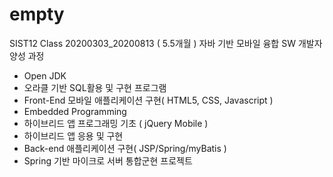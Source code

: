 # empty
 
SIST12 Class 20200303_20200813 ( 5.5개월 ) 자바 기반 모바일 융합 SW 개발자 양성 과정

- Open JDK
- 오라클 기반 SQL활용 및 구현 프로그램
- Front-End 모바일 애플리케이션 구현( HTML5, CSS, Javascript )
- Embedded Programming
- 하이브리드 앱 프로그래밍 기초 ( jQuery Mobile )
- 하이브리드 앱 응용 및 구현
- Back-end 애플리케이션 구현( JSP/Spring/myBatis )
- Spring 기반 마이크로 서버 통합군현 프로젝트
